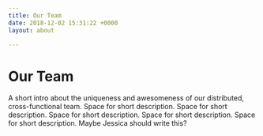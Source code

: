 ```yaml
---
title: Our Team
date: 2018-12-02 15:31:22 +0000
layout: about

---
```

# Our Team

A short intro about the uniqueness and awesomeness of our distributed, cross-functional team. Space for short description. Space for short description. Space for short description. Space for short description. Space for short description. Maybe Jessica should write this?

<!-- Grid is handled in the /layouts/_default/about.html file -->
